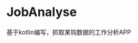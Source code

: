 # JobAnalyse
基于kotlin编写，抓取某钩数据的工作分析APP

[](http://fairyever.qiniudn.com/Screenshot_20180504-095116.png)
[](http://fairyever.qiniudn.com/Screenshot_20180504-095125.png)
[](http://fairyever.qiniudn.com/Screenshot_20180504-095152.png)
[](http://fairyever.qiniudn.com/Screenshot_20180504-095159.png)
[](http://fairyever.qiniudn.com/Screenshot_20180504-095223.png)
[](http://fairyever.qiniudn.com/Screenshot_20180504-095236.png)
[](http://fairyever.qiniudn.com/Screenshot_20180504-095321.png)
[](http://fairyever.qiniudn.com/Screenshot_20180504-095340.png)